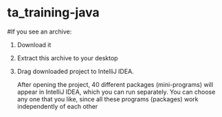 # ta_training-java
#If you see an archive:
1. Download it
2. Extract this archive  to your desktop
3. Drag downloaded project  to IntelliJ IDEA.
   
   After opening the project, 40 different packages (mini-programs) will appear in IntelliJ IDEA, which you can run separately. You can choose any one that you like, since all these programs (packages) work independently of each other
